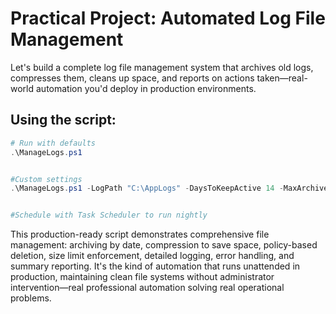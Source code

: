 # Practical Project: Automated Log File Management
Let's build a complete log file management system that archives old logs, compresses them, cleans up space, and reports on actions taken—real-world automation you'd deploy in production environments.



## Using the script:
```powershell
# Run with defaults
.\ManageLogs.ps1


#Custom settings
.\ManageLogs.ps1 -LogPath "C:\AppLogs" -DaysToKeepActive 14 -MaxArchiveSizeGB 50


#Schedule with Task Scheduler to run nightly

```
This production-ready script demonstrates comprehensive file management: archiving by date, compression to save space, policy-based deletion, size limit enforcement, detailed logging, error handling, and summary reporting. It's the kind of automation that runs unattended in production, maintaining clean file systems without administrator intervention—real professional automation solving real operational problems.

